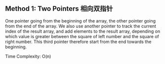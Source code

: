 
## Method 1: Two Pointers 相向双指针

One pointer going from the beginning of the array, the other pointer going from the end of the array. We also use another pointer to track the current index of the result array, and add elements to the result array, depending on which value is greater between the square of left number and the square of right number. This third pointer therefore start from the end towards the beginning.

Time Complexity: O(n)
